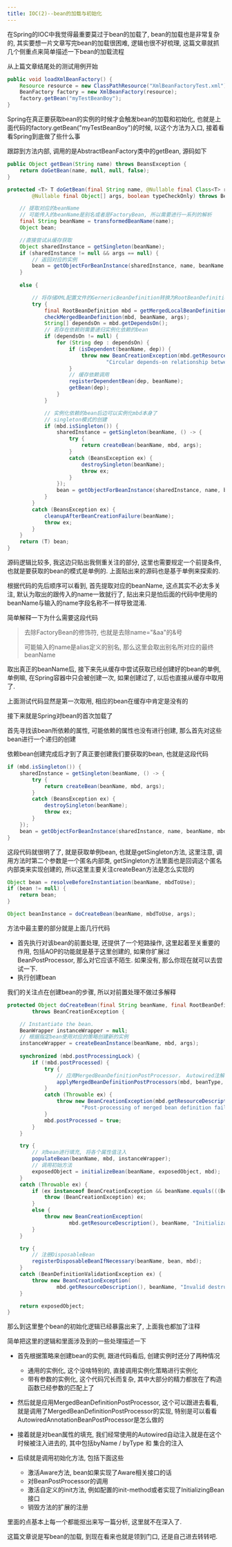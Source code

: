 ```yaml
---
title: IOC(2)--bean的加载与初始化
---
```




在Spring的IOC中我觉得最重要莫过于bean的加载了, bean的加载也是非常复杂的, 其实要想一片文章写完bean的加载很困难, 逻辑也很不好梳理, 这篇文章就抓几个侧重点来简单描述一下bean的加载流程

从上篇文章结尾处的测试用例开始

```java
public void loadXmlBeanFactory() {
	Resource resource = new ClassPathResource("XmlBeanFactoryTest.xml");
	BeanFactory factory = new XmlBeanFactory(resource);
    factory.getBean("myTestBeanBoy");
}
```

Spring在真正要获取bean的实例的时候才会触发bean的加载和初始化, 也就是上面代码的factory.getBean("myTestBeanBoy")的时候, 以这个方法为入口, 接着看看Spring到底做了些什么事

跟踪到方法内部, 调用的是AbstractBeanFactory类中的getBean, 源码如下

```java
public Object getBean(String name) throws BeansException {
	return doGetBean(name, null, null, false);
}

protected <T> T doGetBean(final String name, @Nullable final Class<T> requiredType,
		@Nullable final Object[] args, boolean typeCheckOnly) throws BeansException {

	// 提取对应的beanName
	// 可能传入的beanName是别名或者是FactoryBean, 所以需要进行一系列的解析
	final String beanName = transformedBeanName(name);
	Object bean;

	//直接尝试从缓存获取
	Object sharedInstance = getSingleton(beanName);
	if (sharedInstance != null && args == null) {
		// 返回对应的实例
		bean = getObjectForBeanInstance(sharedInstance, name, beanName, null);
	}
	
	else {

		// 将存储XML配置文件的GernericBeanDefinition转换为RootBeanDefinition, 如果指定beanName是子bean的话同时会合并父类的相关属性
		try {
			final RootBeanDefinition mbd = getMergedLocalBeanDefinition(beanName);
			checkMergedBeanDefinition(mbd, beanName, args);
			String[] dependsOn = mbd.getDependsOn();
			// 若存在依赖则需要递归实例化依赖的bean
			if (dependsOn != null) {
				for (String dep : dependsOn) {
					if (isDependent(beanName, dep)) {
						throw new BeanCreationException(mbd.getResourceDescription(), beanName,
								"Circular depends-on relationship between '" + beanName + "' and '" + dep + "'");
					}
					// 缓存依赖调用
					registerDependentBean(dep, beanName);
					getBean(dep);
				}
			}

			// 实例化依赖的bean后边可以实例化mbd本身了
			// singleton模式的创建
			if (mbd.isSingleton()) {
				sharedInstance = getSingleton(beanName, () -> {
					try {
						return createBean(beanName, mbd, args);
					}
					catch (BeansException ex) {
						destroySingleton(beanName);
						throw ex;
					}
				});
				bean = getObjectForBeanInstance(sharedInstance, name, beanName, mbd);
			}
		}
		catch (BeansException ex) {
			cleanupAfterBeanCreationFailure(beanName);
			throw ex;
		}
	}
	return (T) bean;
}
```

源码逻辑比较多, 我这边只贴出我侧重关注的部分, 这里也需要规定一个前提条件, 也就是要获取的bean的模式是单例的. 上面贴出来的源码也是基于单例来探索的.

根据代码的先后顺序可以看到, 首先提取对应的beanName, 这点其实不必太多关注, 默认为取出的跟传入的name一致就行了, 贴出来只是怕后面的代码中使用的beanName与输入的name字段名称不一样导致混淆.

简单解释一下为什么需要这段代码

> 去除FactoryBean的修饰符, 也就是去除name="&aa"的&号
>
> 可能输入的name是alias定义的别名, 那么这里会取出别名所对应的最终beanName

取出真正的beanName后, 接下来先从缓存中尝试获取已经创建好的bean的单例, 单例嘛, 在Spring容器中只会被创建一次, 如果创建过了, 以后也直接从缓存中取用了. 

上面测试代码显然是第一次取用, 相应的bean在缓存中肯定是没有的

接下来就是Spring对bean的首次加载了

首先寻找该bean所依赖的属性, 可能依赖的属性也没有进行创建, 那么首先对这些bean进行一个递归的创建

依赖bean创建完成后才到了真正要创建我们要获取的bean, 也就是这段代码 

```java
if (mbd.isSingleton()) {
	sharedInstance = getSingleton(beanName, () -> {
		try {
			return createBean(beanName, mbd, args);
		}
		catch (BeansException ex) {
			destroySingleton(beanName);
			throw ex;
		}
	});
	bean = getObjectForBeanInstance(sharedInstance, name, beanName, mbd);
}
```

这段代码就很明了了,  就是获取单例bean, 也就是getSingleton方法, 这里注意, 调用方法时第二个参数是一个匿名内部类,  getSingleton方法里面也是回调这个匿名内部类来实现创建的, 所以这里主要关注createBean方法是怎么实现的

```java
Object bean = resolveBeforeInstantiation(beanName, mbdToUse);
if (bean != null) {
	return bean;
}

Object beanInstance = doCreateBean(beanName, mbdToUse, args);
```

方法中最主要的部分就是上面几行代码

- 首先执行对该bean的前置处理, 还提供了一个短路操作, 这里起着至关重要的作用, 包括AOP的功能就是基于这里创建的, 如果你扩展过BeanPostProcessor, 那么对它应该不陌生. 如果没有, 那么你现在就可以去尝试一下.
- 执行创建bean

我们的关注点在创建bean的步骤, 所以对前置处理不做过多解释

```java
protected Object doCreateBean(final String beanName, final RootBeanDefinition mbd, final @Nullable Object[] args)
		throws BeanCreationException {

	// Instantiate the bean.
	BeanWrapper instanceWrapper = null;
	// 根据指定bean使用对应的策略创建新的实例
	instanceWrapper = createBeanInstance(beanName, mbd, args);
	
	synchronized (mbd.postProcessingLock) {
		if (!mbd.postProcessed) {
			try {
				// 应用MergedBeanDefinitionPostProcessor， Autowired注解就是基于此方法来实现类型的预解析
				applyMergedBeanDefinitionPostProcessors(mbd, beanType, beanName);
			}
			catch (Throwable ex) {
				throw new BeanCreationException(mbd.getResourceDescription(), beanName,
						"Post-processing of merged bean definition failed", ex);
			}
			mbd.postProcessed = true;
		}
	}

	try {
		// 对bean进行填充, 将各个属性值注入
		populateBean(beanName, mbd, instanceWrapper);
		// 调用初始方法
		exposedObject = initializeBean(beanName, exposedObject, mbd);
	}
	catch (Throwable ex) {
		if (ex instanceof BeanCreationException && beanName.equals(((BeanCreationException) ex).getBeanName())) {
			throw (BeanCreationException) ex;
		}
		else {
			throw new BeanCreationException(
					mbd.getResourceDescription(), beanName, "Initialization of bean failed", ex);
		}
	}

	try {
		// 注册DisposableBean
		registerDisposableBeanIfNecessary(beanName, bean, mbd);
	}
	catch (BeanDefinitionValidationException ex) {
		throw new BeanCreationException(
				mbd.getResourceDescription(), beanName, "Invalid destruction signature", ex);
	}

	return exposedObject;
}
```

那么到这里整个bean的初始化逻辑已经暴露出来了, 上面我也都加了注释

简单把这里的逻辑和里面涉及到的一些处理描述一下

- 首先根据策略来创建bean的实例, 跟进代码看后, 创建实例时还分了两种情况
  - 通用的实例化, 这个没啥特别的, 直接调用实例化策略进行实例化
  - 带有参数的实例化, 这个代码冗长而复杂, 其中大部分的精力都放在了构造函数已经参数的匹配上了

- 然后就是应用MergedBeanDefinitionPostProcessor, 这个可以跟进去看看, 就是调用了MergedBeanDefinitionPostProcessor的实现, 特别是可以看看AutowiredAnnotationBeanPostProcessor是怎么做的
- 接着就是对bean属性的填充, 我们经常使用的Autowired自动注入就是在这个时候被注入进去的, 其中包括byName / byType 和 集合的注入
- 后续就是调用初始化方法, 包括下面这些
  - 激活Aware方法, bean如果实现了Aware相关接口的话
  - 对BeanPostProcessor的调用
  - 激活自定义的init方法, 例如配置的init-method或者实现了InitializingBean接口
  - 销毁方法的扩展的注册

里面的点基本上每一个都能抠出来写一篇分析, 这里就不在深入了.

这篇文章说是写bean的加载, 到现在看来也就是领到门口, 还是自己进去转转吧.